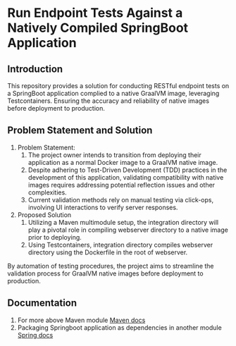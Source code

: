# Run Endpoint Tests Against a Natively Compiled SpringBoot Application

## Introduction
This repository provides a solution for conducting RESTful endpoint tests on
a SpringBoot application complied to a native GraalVM image, leveraging
Testcontainers. Ensuring the accuracy and reliability of native images before
deployment to production.

## Problem Statement and Solution
1. Problem Statement:
   1. The project owner intends to transition from deploying their application
   as a normal Docker image to a GraalVM native image.
   2. Despite adhering to Test-Driven Development (TDD) practices in the development
   of this application, validating compatibility with native images requires
   addressing potential reflection issues and other complexities.
   3. Current validation methods rely on manual testing via click-ops, involving UI
   interactions to verify server responses.
2. Proposed Solution
   1. Utilizing a Maven multimodule setup, the integration directory will play a
   pivotal role in compiling webserver directory to a native image prior to deploying.
   2. Using Testcontainers, integration directory compiles webserver directory using the
   Dockerfile in the root of webserver.

By automation of testing procedures, the project aims to streamline the
validation process for GraalVM native images before deployment to production.

## Documentation
1. For more above Maven module [Maven docs](https://maven.apache.org/guides/mini/guide-multiple-modules.html)
2. Packaging Springboot application as dependencies in another module
[Spring docs](https://docs.spring.io/spring-boot/docs/current/maven-plugin/reference/htmlsingle/#packaging.repackage-goal.parameter-details.skip)